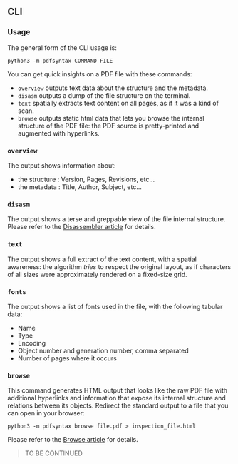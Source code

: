 ## CLI

### Usage
The general form of the CLI usage is:

    python3 -m pdfsyntax COMMAND FILE

You can get quick insights on a PDF file with these commands:
- `overview` outputs text data about the structure and the metadata. 
- `disasm` outputs a dump of the file structure on the terminal.
- `text` spatially extracts text content on all pages, as if it was a kind of scan.
- `browse` outputs static html data that lets you browse the internal structure of the PDF file: the PDF source is pretty-printed and augmented with hyperlinks.

### `overview`
The output shows information about:
- the structure : Version, Pages, Revisions, etc...
- the metadata : Title, Author, Subject, etc...

### `disasm`
The output shows a terse and greppable view of the file internal structure.
Please refer to the [Disassembler article](https://github.com/desgeeko/pdfsyntax/blob/main/docs/disassembler.md) for details.

### `text`
The output shows a full extract of the text content, with a spatial awareness: the algorithm *tries* to respect the original layout, as if characters of all sizes were approximately rendered on a fixed-size grid.

### `fonts`
The output shows a list of fonts used in the file, with the following tabular data:
- Name
- Type
- Encoding
- Object number and generation number, comma separated
- Number of pages where it occurs

### `browse`
This command generates HTML output that looks like the raw PDF file with additional hyperlinks and information that expose its internal structure and relations between its objects.
Redirect the standard output to a file that you can open in your browser:

    python3 -m pdfsyntax browse file.pdf > inspection_file.html

Please refer to the [Browse article](https://github.com/desgeeko/pdfsyntax/blob/main/docs/browse.md) for details.


> TO BE CONTINUED
